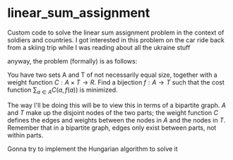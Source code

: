 # linear_sum_assignment
Custom code to solve the linear sum assignment problem in the context of soldiers and countries.
I got interested in this problem on the car ride back from a skiing trip while I was reading about all the ukraine stuff

anyway, the problem (formally) is as follows:

You have two sets A and T of not necessarily equal size, together with a weight function $C: A \times T \rightarrow R$. Find a bijection $f: A \rightarrow T$ such that the cost function $\sum_{a \in A} C(a, f(a))$ is minimized.

The way I'll be doing this will be to view this in terms of a bipartite graph. $A$ and $T$ make up the disjoint nodes of the two parts; the weight function $C$ defines the edges and weights between the nodes in $A$ and the nodes in $T$. Remember that in a bipartite graph, edges only exist between parts, not within parts.

Gonna try to implement the Hungarian algorithm to solve it
